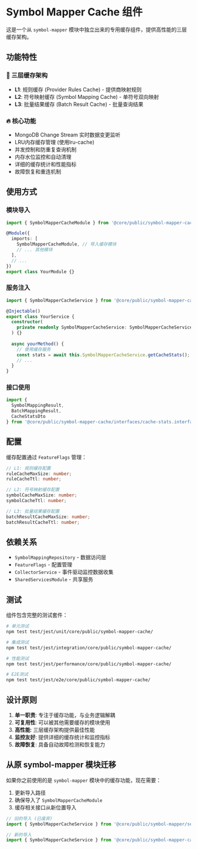 # Symbol Mapper Cache 组件

这是一个从 `symbol-mapper` 模块中独立出来的专用缓存组件，提供高性能的三层缓存架构。

## 功能特性

### 🎯 三层缓存架构
- **L1**: 规则缓存 (Provider Rules Cache) - 提供商映射规则
- **L2**: 符号映射缓存 (Symbol Mapping Cache) - 单符号双向映射  
- **L3**: 批量结果缓存 (Batch Result Cache) - 批量查询结果

### 🔥 核心功能
- MongoDB Change Stream 实时数据变更监听
- LRU内存缓存管理 (使用lru-cache)
- 并发控制和防重复查询机制
- 内存水位监控和自动清理
- 详细的缓存统计和性能指标
- 故障恢复和重连机制

## 使用方式

### 模块导入
```typescript
import { SymbolMapperCacheModule } from '@core/public/symbol-mapper-cache/module/symbol-mapper-cache.module';

@Module({
  imports: [
    SymbolMapperCacheModule, // 导入缓存模块
    // ... 其他模块
  ],
  // ...
})
export class YourModule {}
```

### 服务注入
```typescript
import { SymbolMapperCacheService } from '@core/public/symbol-mapper-cache/services/symbol-mapper-cache.service';

@Injectable()
export class YourService {
  constructor(
    private readonly SymbolMapperCacheService: SymbolMapperCacheService,
  ) {}
  
  async yourMethod() {
    // 使用缓存服务
    const stats = await this.SymbolMapperCacheService.getCacheStats();
    // ...
  }
}
```

### 接口使用
```typescript
import {
  SymbolMappingResult,
  BatchMappingResult,
  CacheStatsDto
} from '@core/public/symbol-mapper-cache/interfaces/cache-stats.interface';
```

## 配置

缓存配置通过 `FeatureFlags` 管理：

```typescript
// L1: 规则缓存配置
ruleCacheMaxSize: number;
ruleCacheTtl: number;

// L2: 符号映射缓存配置  
symbolCacheMaxSize: number;
symbolCacheTtl: number;

// L3: 批量结果缓存配置
batchResultCacheMaxSize: number;
batchResultCacheTtl: number;
```

## 依赖关系

- `SymbolMappingRepository` - 数据访问层
- `FeatureFlags` - 配置管理
- `CollectorService` - 事件驱动监控数据收集
- `SharedServicesModule` - 共享服务

## 测试

组件包含完整的测试套件：

```bash
# 单元测试
npm test test/jest/unit/core/public/symbol-mapper-cache/

# 集成测试  
npm test test/jest/integration/core/public/symbol-mapper-cache/

# 性能测试
npm test test/jest/performance/core/public/symbol-mapper-cache/

# E2E测试
npm test test/jest/e2e/core/public/symbol-mapper-cache/
```

## 设计原则

1. **单一职责**: 专注于缓存功能，与业务逻辑解耦
2. **可复用性**: 可以被其他需要缓存的模块使用
3. **高性能**: 三层缓存架构提供最佳性能
4. **监控友好**: 提供详细的缓存统计和监控指标
5. **故障恢复**: 具备自动故障检测和恢复能力

## 从原 symbol-mapper 模块迁移

如果你之前使用的是 `symbol-mapper` 模块中的缓存功能，现在需要：

1. 更新导入路径
2. 确保导入了 `SymbolMapperCacheModule`
3. 缓存相关接口从新位置导入

```typescript
// 旧的导入 (已废弃)
import { SymbolMapperCacheService } from '@core/public/symbol-mapper/services/symbol-mapper-cache.service';

// 新的导入
import { SymbolMapperCacheService } from '@core/public/symbol-mapper-cache/services/symbol-mapper-cache.service';
```